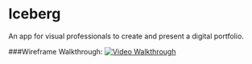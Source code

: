 # Iceberg

An app for visual professionals to create and present a digital portfolio.

###Wireframe Walkthrough:
<a href="https://github.com/volovar/week-4-tumblr/blob/master/demo/portfolio-interactive-wireframe.gif" target="_blank"><img src='/demo/portfolio-interactive-wireframe.gif' title='Video Walkthrough' width='' alt='Video Walkthrough' /></a>
